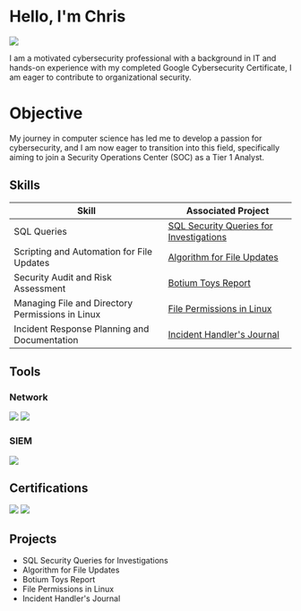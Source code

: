 # Hello, I'm Chris
<a href="https://www.linkedin.com/in/chris-murage-38509a206/"><img src="https://img.shields.io/badge/-LinkedIn-0072b1?&style=for-the-badge&logo=linkedin&logoColor=white" /></a>



I am a motivated cybersecurity professional with a background in IT and hands-on experience with my completed Google Cybersecurity Certificate, I am eager to contribute to organizational security.

# Objective 

My journey in computer science has led me to develop a passion for cybersecurity, and I am now eager to transition into this field, specifically aiming to join a Security Operations Center (SOC) as a Tier 1 Analyst.

## Skills

| Skill                                         | Associated Project         |
|-----------------------------------------------|----------------------------|
| SQL Queries           | <a href="https://github.com/ChrisPytho/Projects/blob/main/Project_%20Apply%20filters%20to%20SQL%20queries.pdf">SQL Security Queries for Investigations</a>|
| Scripting and Automation for File Updates | <a href="https://github.com/ChrisPytho/Projects/blob/main/Project_%20Algorithm%20for%20file%20updates%20in%20Python.pdf">Algorithm for File Updates</a>|
| Security Audit and Risk Assessment        | <a href="https://github.com/ChrisPytho/Projects/blob/main/Project%20Botium%20Toys_%20Scope%2C%20goals%2C%20and%20risk%20assessment%20report%20(1).pdf">Botium Toys Report|
| Managing File and Directory Permissions in Linux     | <a href="https://github.com/ChrisPytho/Projects/blob/main/Project_%20File%20permissions%20in%20Linux.pdf">File Permissions in Linux|
| Incident Response Planning and Documentation        | <a href="https://github.com/ChrisPytho/Projects/blob/main/Project_%20Incident%20handler's%20journal%20.pdf">Incident Handler's Journal|

## Tools

### Network
<div>
    <img src="https://img.shields.io/badge/-Wireshark-1679A7?&style=for-the-badge&logo=Wireshark&logoColor=white" />
    <img src="https://img.shields.io/badge/-Suricata-EF3B2D?&style=for-the-badge&logo=Suricata&logoColor=white" />
</div>

### SIEM
<div>
    <img src="https://img.shields.io/badge/-Splunk-000000?&style=for-the-badge&logo=Splunk&logoColor=white" />
</div>

## Certifications
<div>
<img src="https://img.shields.io/badge/-Security%2B-FF0000?&style=for-the-badge&logo=CompTIA&logoColor=white" />
<a href="https://www.coursera.org/account/accomplishments/specialization/SR0IW1FYYSUP?utm_product=prof" target="_blank">
    <img src="https://img.shields.io/badge/-Google%20Cybersecurity-4285F4?&style=for-the-badge&logo=Google&logoColor=white" />
</a>
</div>

## Projects
- SQL Security Queries for Investigations
- Algorithm for File Updates
- Botium Toys Report
- File Permissions in Linux
- Incident Handler's Journal
